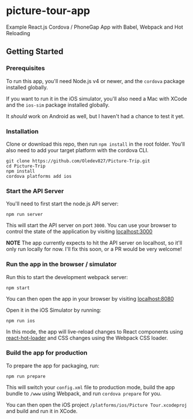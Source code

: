 # picture-tour-app

Example React.js Cordova / PhoneGap App with Babel, Webpack and Hot Reloading


## Getting Started

### Prerequisites

To run this app, you'll need Node.js v4 or newer, and the `cordova` package installed globally.

If you want to run it in the iOS simulator, you'll also need a Mac with XCode and the `ios-sim` package installed globally.

It _should_ work on Android as well, but I haven't had a chance to test it yet.

### Installation

Clone or download this repo, then run `npm install` in the root folder. You'll also need to add your target platform with the cordova CLI.

```
git clone https://github.com/Oledev827/Picture-Trip.git
cd Picture-Trip
npm install
cordova platforms add ios
```

### Start the API Server

You'll need to first start the node.js API server:

```
npm run server
```

This will start the API server on port `3000`. You can use your browser to control the state of the application by visiting [localhost:3000](http://localhost:3000)

**NOTE** The app currently expects to hit the API server on localhost, so it'll only run locally for now. I'll fix this soon, or a PR would be very welcome!

### Run the app in the browser / simulator

Run this to start the development webpack server:

```
npm start
```

You can then open the app in your browser by visiting [localhost:8080](http://localhost:8080)

Open it in the iOS Simulator by running:

```
npm run ios
```

In this mode, the app will live-reload changes to React components using [react-hot-loader](https://github.com/gaearon/react-hot-loader) and CSS changes using the Webpack CSS loader.

### Build the app for production

To prepare the app for packaging, run:

```
npm run prepare
```

This will switch your `config.xml` file to production mode, build the app bundle to `/www` using Webpack, and run `cordova prepare` for you.

You can then open the iOS project `/platforms/ios/Picture Tour.xcodeproj` and build and run it in XCode.

